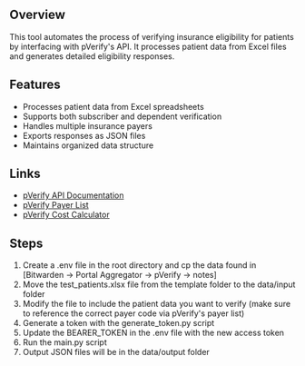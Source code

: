 ## Overview
This tool automates the process of verifying insurance eligibility for patients by interfacing with pVerify's API. It processes patient data from Excel files and generates detailed eligibility responses.

## Features
- Processes patient data from Excel spreadsheets
- Supports both subscriber and dependent verification
- Handles multiple insurance payers
- Exports responses as JSON files
- Maintains organized data structure

## Links
- [pVerify API Documentation](https://pverify.com/api-documentation/)
- [pVerify Payer List](https://pverify.com/payer-list/)
- [pVerify Cost Calculator](https://docs.google.com/spreadsheets/d/1YNJ-GKqILvrFeaFD969Txb1CK0GqmyCgpg2xWQFXIK0/edit?gid=0#gid=0)

## Steps
1. Create a .env file in the root directory and cp the data found in [Bitwarden -> Portal Aggregator -> pVerify -> notes]
2. Move the test_patients.xlsx file from the template folder to the data/input folder
3. Modify the file to include the patient data you want to verify (make sure to reference the correct payer code via pVerify's payer list)
5. Generate a token with the generate_token.py script
6. Update the BEARER_TOKEN in the .env file with the new access token
7. Run the main.py script
8. Output JSON files will be in the data/output folder
